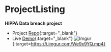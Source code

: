 # ProjectListing


**HIPPA Data breach project** 
- Project [Repo](https://github.com/MrHenryA/HippaBreach){:target="_blank"}
- Live [Demo](https://mrhenrya.github.io/HippaBreach){:target="_blank"}
 ![Imgur](hippa.gif){:target=https://i.imgur.com/We9x9YQ.mp4}
